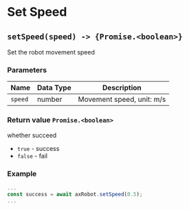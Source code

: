 # Set Speed

## `setSpeed(speed) -> {Promise.<boolean>}`

Set the robot movement speed

### Parameters

| Name | Data Type | Description |
| ------- | -------- | --------------------- |
| `speed` | number | Movement speed, unit: m/s |

### Return value `Promise.<boolean>`

whether succeed

* `true` - success
* `false` - fail

### Example

```javascript
...
const success = await axRobot.setSpeed(0.5);
...
```
